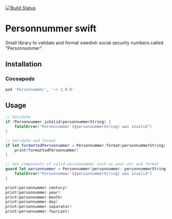 [![Build Status](https://travis-ci.org/personnummer/swift.svg?branch=master)](https://travis-ci.org/personnummer/swift)

# Personnummer swift

Small library to validate and format swedish social security numbers called "Personnummer".

## Installation 

### Cocoapods
	
```ruby	
pod 'Personnummer', '~> 1.0.0'
```
	
## Usage

```swift
// Validate
if !Personnummer.isValid(personnummerString) {
    fatalError("Personnummer \(personnummerString) was invalid")
}

// Validate and format
if let formattedPersonnummer = Personnummer.format(personnummerString) {
    print(formattedPersonnummer)
}

// Get components of valid personnummer such as year etc and format
guard let personnummer = Personnummer(personnummer: personnummerString) {
    fatalError("Personnummer \(personnummerString) was invalid")
}

print(personnummer.century)
print(personnummer.year)
print(personnummer.month)
print(personnummer.day)
print(personnummer.separator)
print(personnummer.fourLast)
```